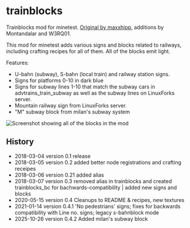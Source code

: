 # trainblocks

Trainblocks mod for minetest. [Original by maxxhipp](https://github.com/maxhipp/trainblocks_bc ), additions by Montandalar and W3RQ01.

This mod for minetest adds various signs and blocks related to railways, including crafting recipes for all of them. All of the blocks emit light.

Features:

* U-bahn (subway), S-bahn (local train) and railway station signs.
* Signs for platforms 0-10 in dark blue
* Signs for subway lines 1-10 that match the subway cars in
  advtrains\_train\_subway as well as the subway lines on LinuxForks server.
* Mountain railway sign from LinuxForks server.
* "M" subway block from milan's subway system

![Screenshot showing all of the blocks in the mod](screenshot.png)

## History
* 2018-03-04  version 0.1  release
* 2018-03-05  version 0.2  added better node registrations and crafting receipes
* 2018-03-06  version 0.21 added alias
* 2018-03-07  version 0.3  removed alias in trainblocks and created trainblocks_bc for bachwards-compatibility | added new signs and blocks
* 2020-05-15  version 0.4  Cleanups to README & recipes, new textures
* 2021-01-14  version 0.4.1 'No pedestrians' signs; fixes for backwards compatibility with Line no. signs; legacy s-bahnblock mode
* 2025-10-26  version 0.4.2 Added milan's subway block